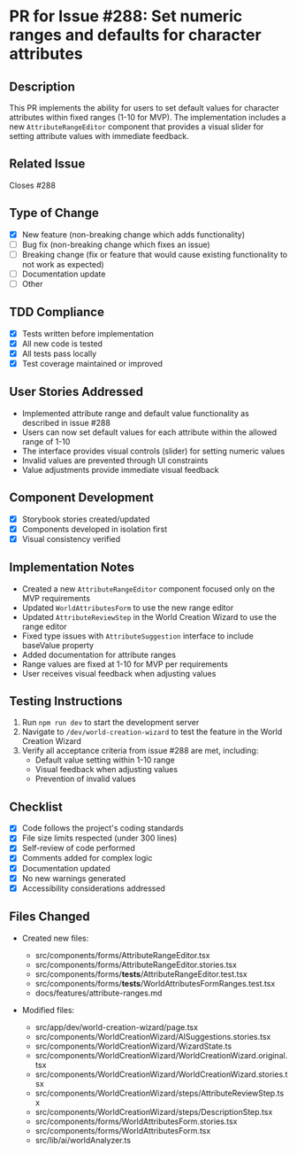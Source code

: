 # PR for Issue #288: Set numeric ranges and defaults for character attributes

## Description
This PR implements the ability for users to set default values for character attributes within fixed ranges (1-10 for MVP). The implementation includes a new `AttributeRangeEditor` component that provides a visual slider for setting attribute values with immediate feedback.

## Related Issue
Closes #288

## Type of Change
- [x] New feature (non-breaking change which adds functionality)
- [ ] Bug fix (non-breaking change which fixes an issue)
- [ ] Breaking change (fix or feature that would cause existing functionality to not work as expected)
- [ ] Documentation update
- [ ] Other

## TDD Compliance
- [x] Tests written before implementation
- [x] All new code is tested
- [x] All tests pass locally
- [x] Test coverage maintained or improved

## User Stories Addressed
- Implemented attribute range and default value functionality as described in issue #288
- Users can now set default values for each attribute within the allowed range of 1-10
- The interface provides visual controls (slider) for setting numeric values
- Invalid values are prevented through UI constraints
- Value adjustments provide immediate visual feedback

## Component Development
- [x] Storybook stories created/updated
- [x] Components developed in isolation first
- [x] Visual consistency verified

## Implementation Notes
- Created a new `AttributeRangeEditor` component focused only on the MVP requirements
- Updated `WorldAttributesForm` to use the new range editor
- Updated `AttributeReviewStep` in the World Creation Wizard to use the range editor
- Fixed type issues with `AttributeSuggestion` interface to include baseValue property
- Added documentation for attribute ranges
- Range values are fixed at 1-10 for MVP per requirements
- User receives visual feedback when adjusting values

## Testing Instructions
1. Run `npm run dev` to start the development server
2. Navigate to `/dev/world-creation-wizard` to test the feature in the World Creation Wizard
3. Verify all acceptance criteria from issue #288 are met, including:
   - Default value setting within 1-10 range
   - Visual feedback when adjusting values
   - Prevention of invalid values

## Checklist
- [x] Code follows the project's coding standards
- [x] File size limits respected (under 300 lines)
- [x] Self-review of code performed
- [x] Comments added for complex logic
- [x] Documentation updated
- [x] No new warnings generated
- [x] Accessibility considerations addressed

## Files Changed
- Created new files:
  - src/components/forms/AttributeRangeEditor.tsx
  - src/components/forms/AttributeRangeEditor.stories.tsx
  - src/components/forms/__tests__/AttributeRangeEditor.test.tsx
  - src/components/forms/__tests__/WorldAttributesFormRanges.test.tsx
  - docs/features/attribute-ranges.md

- Modified files:
  - src/app/dev/world-creation-wizard/page.tsx
  - src/components/WorldCreationWizard/AISuggestions.stories.tsx
  - src/components/WorldCreationWizard/WizardState.ts
  - src/components/WorldCreationWizard/WorldCreationWizard.original.tsx
  - src/components/WorldCreationWizard/WorldCreationWizard.stories.tsx
  - src/components/WorldCreationWizard/steps/AttributeReviewStep.tsx
  - src/components/WorldCreationWizard/steps/DescriptionStep.tsx
  - src/components/forms/WorldAttributesForm.stories.tsx
  - src/components/forms/WorldAttributesForm.tsx
  - src/lib/ai/worldAnalyzer.ts
